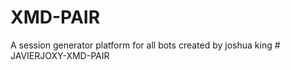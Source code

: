 # XMD-PAIR
A session generator platform for all bots created by joshua king
#   J A V I E R J O X Y - X M D - P A I R  
 